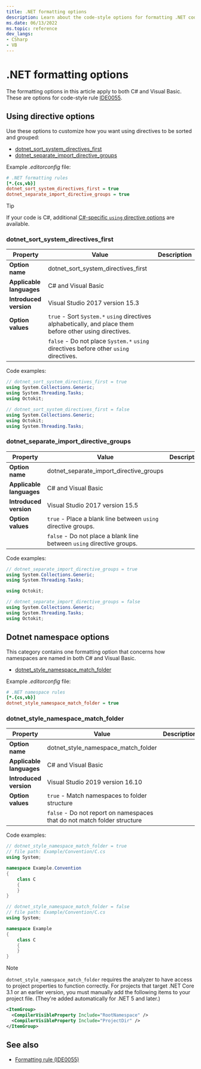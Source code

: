 ```yaml
---
title: .NET formatting options
description: Learn about the code-style options for formatting .NET code.
ms.date: 06/13/2022
ms.topic: reference
dev_langs:
- CSharp
- VB
---
```

# .NET formatting options

The formatting options in this article apply to both C# and Visual Basic. These are options for code-style rule [IDE0055](ide0055.md).

## Using directive options

Use these options to customize how you want using directives to be sorted and grouped:

- [dotnet\_sort\_system\_directives_first](#dotnet_sort_system_directives_first)
- [dotnet\_separate\_import\_directive\_groups](#dotnet_separate_import_directive_groups)

Example *.editorconfig* file:

```ini
# .NET formatting rules
[*.{cs,vb}]
dotnet_sort_system_directives_first = true
dotnet_separate_import_directive_groups = true
```

> [!TIP]
> If your code is C#, additional [C#-specific `using` directive options](csharp-formatting-options.md#using-directive-options) are available.

### dotnet\_sort\_system\_directives_first

|Property|Value|Description|
|-|-|-|
| **Option name** | dotnet_sort_system_directives_first  | |
| **Applicable languages** | C# and Visual Basic |
| **Introduced version** | Visual Studio 2017 version 15.3 |
| **Option values** | `true` - Sort `System.*` `using` directives alphabetically, and place them before other using directives.|
||`false` - Do not place `System.*` `using` directives before other `using` directives. |

Code examples:

```csharp
// dotnet_sort_system_directives_first = true
using System.Collections.Generic;
using System.Threading.Tasks;
using Octokit;

// dotnet_sort_system_directives_first = false
using System.Collections.Generic;
using Octokit;
using System.Threading.Tasks;
```

### dotnet\_separate\_import\_directive\_groups

|Property|Value|Description|
|-|-|-|
| **Option name** | dotnet_separate_import_directive_groups  | |
| **Applicable languages** | C# and Visual Basic |
| **Introduced version** | Visual Studio 2017 version 15.5 |
| **Option values** | `true` - Place a blank line between `using` directive groups.|
||`false` - Do not place a blank line between `using` directive groups. |

Code examples:

```csharp
// dotnet_separate_import_directive_groups = true
using System.Collections.Generic;
using System.Threading.Tasks;

using Octokit;

// dotnet_separate_import_directive_groups = false
using System.Collections.Generic;
using System.Threading.Tasks;
using Octokit;
```

## Dotnet namespace options

This category contains one formatting option that concerns how namespaces are named in both C# and Visual Basic.

- [dotnet\_style\_namespace\_match\_folder](#dotnet_style_namespace_match_folder)

Example *.editorconfig* file:

```ini
# .NET namespace rules
[*.{cs,vb}]
dotnet_style_namespace_match_folder = true
```

### dotnet\_style\_namespace\_match\_folder

|Property|Value|Description|
|-|-|-|
| **Option name** | dotnet_style_namespace_match_folder  | |
| **Applicable languages** | C# and Visual Basic |
| **Introduced version** | Visual Studio 2019 version 16.10 |
| **Option values** | `true` - Match namespaces to folder structure|
||`false` - Do not report on namespaces that do not match folder structure |

Code examples:

```csharp
// dotnet_style_namespace_match_folder = true
// file path: Example/Convention/C.cs
using System;

namespace Example.Convention
{
    class C
    {
    }
}

// dotnet_style_namespace_match_folder = false
// file path: Example/Convention/C.cs
using System;

namespace Example
{
    class C
    {
    }
}
```

> [!NOTE]
> `dotnet_style_namespace_match_folder` requires the analyzer to have access to project properties to function correctly. For projects that target .NET Core 3.1 or an earlier version, you must manually add the following items to your project file. (They're added automatically for .NET 5 and later.)
>
> ```xml
> <ItemGroup>
>   <CompilerVisibleProperty Include="RootNamespace" />
>   <CompilerVisibleProperty Include="ProjectDir" />
> </ItemGroup>
> ```

## See also

- [Formatting rule (IDE0055)](ide0055.md)
